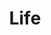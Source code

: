 ---
title: Life
description: Daily Life recording
image: "life.webp"

# Badge style
style:
    background: "#2a9d8f"
    color: "#fff"
---